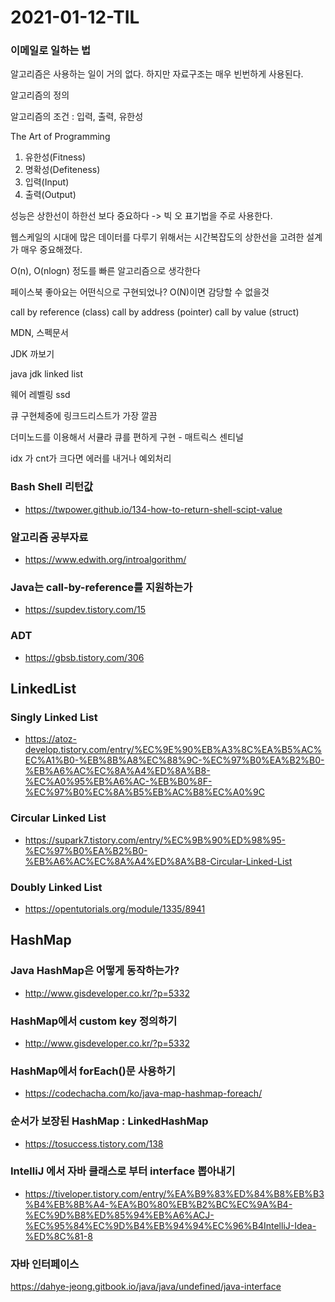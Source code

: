 # 2021-01-12-TIL

### 이메일로 일하는 법

알고리즘은 사용하는 일이 거의 없다. 하지만 자료구조는 매우 빈번하게 사용된다. 



알고리즘의 정의

알고리즘의 조건 : 입력, 출력, 유한성

The Art of Programming

1. 유한성(Fitness)
2. 명확성(Defiteness)
3. 입력(Input)
4. 출력(Output)

성능은 상한선이 하한선 보다 중요하다 -> 빅 오 표기법을 주로 사용한다.

웹스케일의 시대에 많은 데이터를 다루기 위해서는 시간복잡도의 상한선을 고려한 설계가 매우 중요해졌다.

O(n), O(nlogn) 정도를 빠른 알고리즘으로 생각한다

페이스북 좋아요는 어떤식으로 구현되었나? O(N)이면 감당할 수 없을것

call by reference (class)
call by address (pointer)
call by value (struct)

MDN, 스펙문서

JDK 까보기

java jdk linked list

웨어 레벨링 ssd

큐 구현체중에 링크드리스트가 가장 깔끔

더미노드를 이용해서 서큘라 큐를 편하게 구현 - 매트릭스 센티널

idx 가 cnt가 크다면 에러를 내거나 예외처리

### Bash Shell 리턴값

- https://twpower.github.io/134-how-to-return-shell-scipt-value

### 알고리즘 공부자료

- https://www.edwith.org/introalgorithm/

### Java는 call-by-reference를 지원하는가

- https://supdev.tistory.com/15

### ADT

- https://gbsb.tistory.com/306

## LinkedList

### Singly Linked List

- https://atoz-develop.tistory.com/entry/%EC%9E%90%EB%A3%8C%EA%B5%AC%EC%A1%B0-%EB%8B%A8%EC%88%9C-%EC%97%B0%EA%B2%B0-%EB%A6%AC%EC%8A%A4%ED%8A%B8-%EC%A0%95%EB%A6%AC-%EB%B0%8F-%EC%97%B0%EC%8A%B5%EB%AC%B8%EC%A0%9C

### Circular Linked List

- https://supark7.tistory.com/entry/%EC%9B%90%ED%98%95-%EC%97%B0%EA%B2%B0-%EB%A6%AC%EC%8A%A4%ED%8A%B8-Circular-Linked-List

### Doubly Linked List

- https://opentutorials.org/module/1335/8941

## HashMap

### Java HashMap은 어떻게 동작하는가?

- http://www.gisdeveloper.co.kr/?p=5332

### HashMap에서 custom key 정의하기

- http://www.gisdeveloper.co.kr/?p=5332

### HashMap에서 forEach()문 사용하기

- https://codechacha.com/ko/java-map-hashmap-foreach/

### 순서가 보장된 HashMap : LinkedHashMap

- https://tosuccess.tistory.com/138



### IntelliJ 에서 자바 클래스로 부터 interface 뽑아내기

- https://tiveloper.tistory.com/entry/%EA%B9%83%ED%84%B8%EB%B3%B4%EB%8B%A4-%EA%B0%80%EB%B2%BC%EC%9A%B4-%EC%9D%B8%ED%85%94%EB%A6%ACJ-%EC%95%84%EC%9D%B4%EB%94%94%EC%96%B4IntelliJ-Idea-%ED%8C%81-8

### 자바 인터페이스

https://dahye-jeong.gitbook.io/java/java/undefined/java-interface

